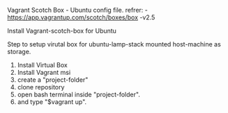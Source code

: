 Vagrant Scotch Box - Ubuntu config file.
refrer: - https://app.vagrantup.com/scotch/boxes/box -v2.5

Install Vagrant-scotch-box for Ubuntu

Step to setup virutal box for ubuntu-lamp-stack mounted host-machine as storage. 
1) Install Virtual Box
2) Install Vagrant msi
3) create a "project-folder"
4) clone repository
5) open bash terminal inside "project-folder".
6) and type "$vagrant up".